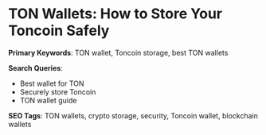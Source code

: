 # TON Wallets: How to Store Your Toncoin Safely

**Primary Keywords**: TON wallet, Toncoin storage, best TON wallets

**Search Queries**:
- Best wallet for TON
- Securely store Toncoin
- TON wallet guide

**SEO Tags**: TON wallets, crypto storage, security, Toncoin wallet, blockchain wallets